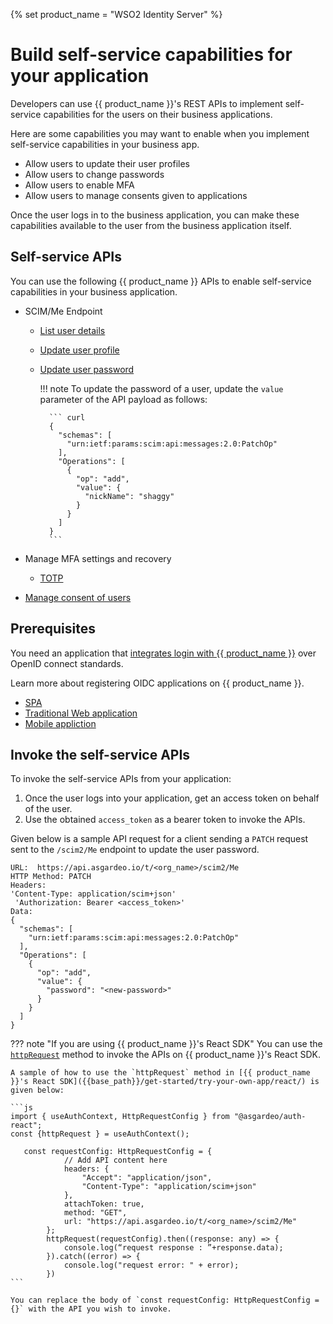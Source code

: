 {% set product_name = "WSO2 Identity Server" %}

# Build self-service capabilities for your application

Developers can use {{ product_name }}'s REST APIs to implement self-service capabilities for the users on their business applications.

Here are some capabilities you may want to enable when you implement self-service capabilities in your business app.

- Allow users to update their user profiles
- Allow users to change passwords
- Allow users to enable MFA
- Allow users to manage consents given to applications

Once the user logs in to the business application, you can make these capabilities available to the user from the business application itself.

## Self-service APIs
You can use the following {{ product_name }} APIs to enable self-service capabilities in your business application.

- SCIM/Me Endpoint

    - [List user details]({{base_path}}/apis/scim2-me-rest-apis/#tag/Me-Endpoint/paths/~1Me/get)
    - [Update user profile]({{base_path}}/apis/scim2-me-rest-apis/#tag/Me-Endpoint/operation/patchUserMe)
    - [Update user password]({{base_path}}/apis/scim2-me-rest-apis/#tag/Me-Endpoint/operation/patchUserMe)

        !!! note
            To update the password of a user, update the `value` parameter of the API payload as follows:

            ``` curl 
            {
              "schemas": [
                "urn:ietf:params:scim:api:messages:2.0:PatchOp"
              ],
              "Operations": [
                {
                  "op": "add",
                  "value": {
                    "nickName": "shaggy"
                  }
                }
              ]
            }
            ```

- Manage MFA settings and recovery
  
    - [TOTP]({{base_path}}/apis/totp-rest-api/)
    <!-- TODO - [Backup codes]({{base_path}}/apis/{{ backup_codes_api }}/)-->

<!-- TODO - [Export user profile]({{base_path}}/apis/{{ export_user_prof }}/) -->

- [Manage consent of users]({{base_path}}/apis/consent-management-api-definition/)

## Prerequisites

You need an application that [integrates login with {{ product_name }}]({{base_path}}/guides/authentication/add-login-to-apps/) over OpenID connect standards.

Learn more about registering OIDC applications on {{ product_name }}.

- [SPA]({{base_path}}/guides/applications/register-single-page-app/)
- [Traditional Web application]({{base_path}}/guides/applications/register-oidc-web-app/)
- [Mobile appliction]({{base_path}}/guides/applications/register-mobile-app/)


## Invoke the self-service APIs

To invoke the self-service APIs from your application:

1. Once the user logs into your application, get an access token on behalf of the user.
2. Use the obtained `access_token` as a bearer token to invoke the APIs.

Given below is a sample API request for a client sending a `PATCH` request sent to the `/scim2/Me` endpoint to update the user password.

``` curl
URL:  https://api.asgardeo.io/t/<org_name>/scim2/Me
HTTP Method: PATCH
Headers:
'Content-Type: application/scim+json'
 'Authorization: Bearer <access_token>'
Data:
{
  "schemas": [
    "urn:ietf:params:scim:api:messages:2.0:PatchOp"
  ],
  "Operations": [
    {
      "op": "add",
      "value": {
        "password": "<new-password>"
      }
    }
  ]
}
```

??? note "If you are using {{ product_name }}'s React SDK"
    You can use the <code>[httpRequest](https://github.com/asgardeo/asgardeo-auth-react-sdk/blob/main/API.md#httprequest)</code> method to invoke the APIs on {{ product_name }}'s React SDK.

    A sample of how to use the `httpRequest` method in [{{ product_name }}'s React SDK]({{base_path}}/get-started/try-your-own-app/react/) is given below:
    
    ```js
    import { useAuthContext, HttpRequestConfig } from "@asgardeo/auth-react";
    const {httpRequest } = useAuthContext();
    
       const requestConfig: HttpRequestConfig = {
                // Add API content here
                headers: {
                    "Accept": "application/json",
                    "Content-Type": "application/scim+json"
                },
                attachToken: true,
                method: "GET",
                url: "https://api.asgardeo.io/t/<org_name>/scim2/Me"
            };
            httpRequest(requestConfig).then((response: any) => {
                console.log(“request response : ”+response.data);
            }).catch((error) => {
                console.log("request error: " + error);
            })
    ```
    
    You can replace the body of `const requestConfig: HttpRequestConfig = {}` with the API you wish to invoke.